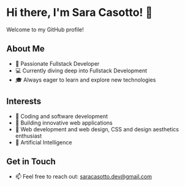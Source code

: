 # Hi there, I'm Sara Casotto! 👋

Welcome to my GitHub profile!

## About Me
- 🌟 Passionate Fullstack Developer
- 💻 Currently diving deep into Fullstack Development
- 🎓 Always eager to learn and explore new technologies

## Interests
- 🌱 Coding and software development
- 🚀 Building innovative web applications
- 🎨 Web development and web design, CSS and design aesthetics enthusiast
- 🤖 Artificial Intelligence

## Get in Touch
- 📫 Feel free to reach out: [saracasotto.dev@gmail.com](mailto:saracasotto.dev@gmail.com)
<!---
saracasotto/saracasotto is a ✨ special ✨ repository because its `README.md` (this file) appears on your GitHub profile.
You can click the Preview link to take a look at your changes.
--->
